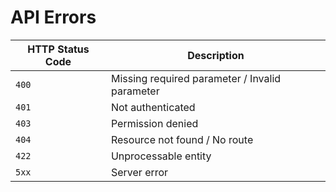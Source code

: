 # API Errors

| HTTP Status Code | Description |
| ---------------- | ----------- |
| `400`            | Missing required parameter / Invalid parameter |
| `401`            | Not authenticated |
| `403`            | Permission denied |
| `404`            | Resource not found / No route |
| `422`            | Unprocessable entity |
| `5xx`            | Server error |
